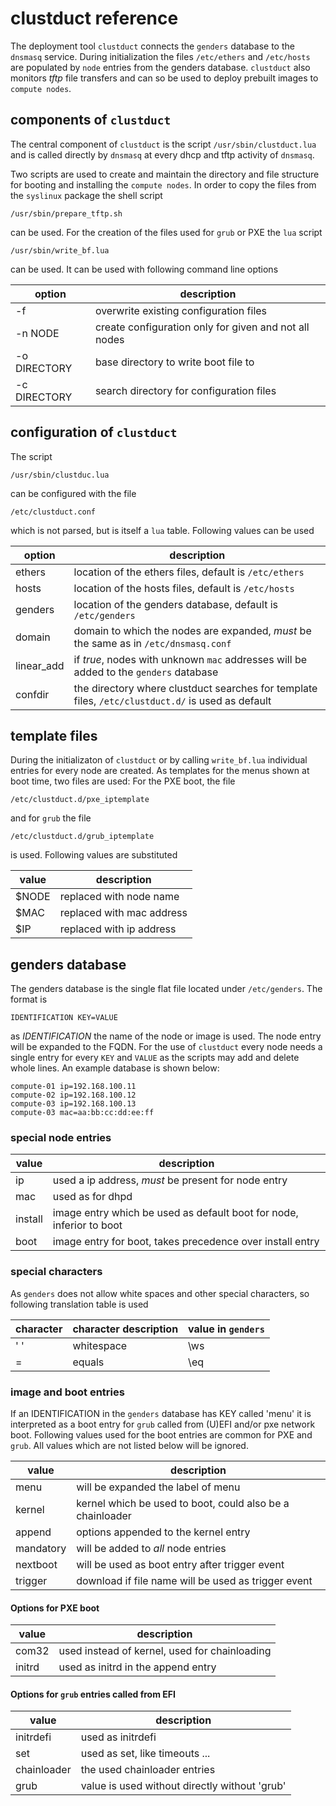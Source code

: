 # clustduct reference

The deployment tool `clustduct` connects the `genders` database to the `dnsmasq` service. During initialization the files `/etc/ethers` and `/etc/hosts` are populated by `node` entries from the genders database. `clustduct` also monitors *tftp* file transfers and can so be used to deploy prebuilt images to `compute nodes`.

## components of `clustduct`
The central component of `clustduct` is the script
`/usr/sbin/clustduct.lua`
and is called directly by `dnsmasq` at every dhcp and tftp activity of `dnsmasq`.

Two scripts are used to create and maintain the directory and file structure for booting and installing the `compute nodes`. In order to copy the files from the `syslinux` package the shell script
```
/usr/sbin/prepare_tftp.sh
```
can be used. For the creation of the files used for `grub` or PXE the `lua` script
```
/usr/sbin/write_bf.lua
```
can be used. It can be used with following command line options

option | description
-------|--------------------------------------------------
-f     | overwrite existing configuration files
-n NODE| create configuration only for given and not all nodes
-o DIRECTORY| base directory to write boot file to
-c DIRECTORY| search directory for configuration files

## configuration of `clustduct`
The script 
```
/usr/sbin/clustduc.lua
```
can be configured with the file
```
/etc/clustduct.conf
```
which is not parsed, but is itself a `lua` table. Following values can be used

option  | description
--------|--------------------------------------------------
ethers | location of the ethers files, default is `/etc/ethers`
hosts | location of the hosts files, default is `/etc/hosts`
genders |location of the genders database, default is `/etc/genders` 
domain | domain to which the nodes are expanded, *must* be the same as in `/etc/dnsmasq.conf`
linear_add | if *true*, nodes with unknown `mac` addresses will be added to the `genders` database
confdir | the directory where clustduct searches for template files, `/etc/clustduct.d/` is used as default

## template files

During the initializaton of `clustduct` or by calling `write_bf.lua` individual entries for every node are created. As templates for the menus shown at boot time, two files are used:
For the PXE boot, the file
```
/etc/clustduct.d/pxe_iptemplate
``` 
and for `grub` the file
```
/etc/clustduct.d/grub_iptemplate
```
is used. Following values are substituted

value | description
------|--------------------------------------------------
$NODE | replaced with node name
$MAC  | replaced with mac address
$IP   | replaced with ip address



## genders database
The genders database is the single flat file located under `/etc/genders`. The format is
```
IDENTIFICATION KEY=VALUE
```
as *IDENTIFICATION* the name of the node or image is used. The node entry will be expanded to the FQDN. For the use of `clustduct` every node needs a single entry for every `KEY` and `VALUE` as the scripts may add and delete whole lines. An example database is shown below:

```
compute-01 ip=192.168.100.11
compute-02 ip=192.168.100.12
compute-03 ip=192.168.100.13
compute-03 mac=aa:bb:cc:dd:ee:ff
```

### special node entries

value | description
------|--------------------------------------------------
ip | used a ip address, *must* be present for node entry
mac | used as for dhpd
install | image entry which be used as default boot for node, inferior to boot
boot | image entry for boot, takes precedence over install entry


### special characters

As `genders` does not allow white spaces and other special characters, so following translation table is used

character | character description | value in `genders`
----------|-----------------------|-------------------
' ' | whitespace | \\ws
= | equals | \\eq

### image and boot entries

If an IDENTIFICATION in the `genders` database has KEY called 'menu' it is interpreted as a boot entry for `grub` called from (U)EFI and/or pxe network boot. Following values used for the boot entries are common for PXE and `grub`. All values which are not listed below will be ignored.

value | description
------|--------------------------------------------------
menu | will be expanded the label of menu
kernel | kernel which be used to boot, could also be a chainloader
append | options appended to the kernel entry
mandatory | will be added to *all* node entries
nextboot | will be used as boot entry after trigger event
trigger | download if file name will be used as trigger event



#### Options for PXE boot

value | description
------|--------------------------------------------------
com32 | used instead of kernel, used for chainloading
initrd | used as initrd in the append entry

#### Options for `grub` entries called from EFI

value | description
------|--------------------------------------------------
initrdefi | used as initrdefi
set | used as set, like timeouts ...
chainloader | the used chainloader entries
grub | value is used without directly without 'grub'

